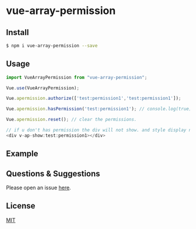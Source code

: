 # vue-array-permission

## Install

```bash
$ npm i vue-array-permission --save
```

## Usage

```js
import VueArrayPermission from "vue-array-permission";

Vue.use(VueArrayPermission);

Vue.apermission.authorize(['test:permission1','test:permission1']);

Vue.apermission.hasPermission('test:permission1'); // console.log(true);

Vue.apermission.reset(); // clear the permissions.

// if u don't has permission the div will not show. and style display none.
<div v-ap-show:test:permission1></div>
````

## Example

<!-- example here -->

## Questions & Suggestions

Please open an issue [here](https://github.com/tedyuen/vue-array-permission/issues).

## License

[MIT](LICENSE)